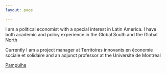 ```yaml
---
layout: page

---
```


I am a political economist with a special interest in Latin America. I have both academic and policy experience in the Global South and the Global North

Currently I am a project manager at Territoires innovants en économie sociale et solidaire and an adjunct professor at the Université de Montréal

[Pampulha](/assets/name.jpg/IMG_20191229_184712178_HDR.jpg)
